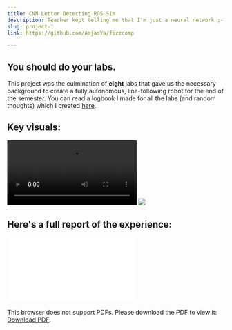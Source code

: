```yaml
---
title: CNN Letter Detecting ROS Sim
description: Teacher kept telling me that I'm just a neural network ;-;
slug: project-1
link: https://github.com/AmjadYa/fizzcomp

---
```


## You should do your labs.

This project was the culmination of **eight** labs that gave us the necessary background to create a fully autonomous, line-following robot for the end of the semester. You can read a logbook I made for all the labs (and random thoughts) which I created [here](/public/pdfs/Amjad%20Yaghi%20individual%20logbook.pdf). 

## Key visuals:

<div class="flex gap-2">
    <video src="/videos/robot1.mp4" style="max-height:400px ; aspect-ratio:1; object-fit:cover" controls></video>
    <img src="/images/robot_on_zipline.jpg" style="max-height:400px ; aspect-ratio:1 ; object-fit:cover">
</div>

## Here's a full report of the experience:

<object class="my-auto" data="/public/pdfs/ENPH353_FINAL_REPORT.pdf" type="application/pdf" width="100%" height="700px">
    <embed src="/public/pdfs/ENPH353_FINAL_REPORT.pdf">
        <p>This browser does not support PDFs. Please download the PDF to view it: <a href="/public/pdfs/ENPH353_FINAL_REPORT.pdf">Download PDF</a>.</p>
    </embed>
</object>